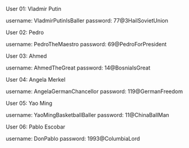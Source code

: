 User 01: Vladmir Putin

username: VladmirPutinIsBaller
password: 77@3HailSovietUnion

User 02: Pedro

username: PedroTheMaestro
password: 69@PedroForPresident

User 03: Ahmed

username: AhmedTheGreat
password: 14@BosniaIsGreat

User 04: Angela Merkel

username: AngelaGermanChancellor
password: 119@GermanFreedom

User 05: Yao Ming

username: YaoMingBasketballBaller
password: 11@ChinaBallMan

User 06: Pablo Escobar

username: DonPablo
password: 1993@ColumbiaLord
